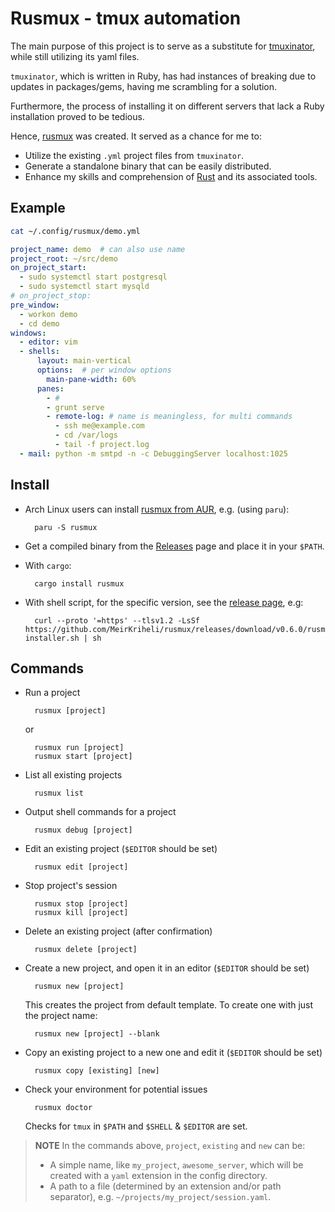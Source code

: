# Rusmux - tmux automation

The main purpose of this project is to serve as a substitute for [tmuxinator](https://github.com/tmuxinator/tmuxinator), while still utilizing its yaml files. 

`tmuxinator`, which is written in Ruby, has had instances of breaking due to updates in packages/gems, 
having me scrambling for  a solution. 

Furthermore, the process of installing it on different servers that lack a Ruby installation proved to be tedious.

Hence, [rusmux](https://github.com/MeirKriheli/rusmux) was created. It served as a chance for me to:

* Utilize the existing `.yml` project files from `tmuxinator`.
* Generate a standalone binary that can be easily distributed.
* Enhance my skills and comprehension of [Rust](https://www.rust-lang.org/) and its associated tools.

## Example

```sh
cat ~/.config/rusmux/demo.yml
```

```yaml
project_name: demo  # can also use name
project_root: ~/src/demo
on_project_start:
  - sudo systemctl start postgresql
  - sudo systemctl start mysqld
# on_project_stop: 
pre_window:
  - workon demo
  - cd demo
windows:
  - editor: vim
  - shells:
      layout: main-vertical
      options:  # per window options
        main-pane-width: 60%
      panes:
        - #
        - grunt serve
        - remote-log: # name is meaningless, for multi commands
          - ssh me@example.com
          - cd /var/logs
          - tail -f project.log 
  - mail: python -m smtpd -n -c DebuggingServer localhost:1025

```

## Install

* Arch Linux users can install [rusmux from AUR](https://aur.archlinux.org/packages/rusmux),
  e.g. (using `paru`):

        paru -S rusmux

* Get a compiled binary from the
  [Releases](https://github.com/MeirKriheli/rusmux/releases) page and place it
  in your `$PATH`.

* With `cargo`:

        cargo install rusmux

* With shell script, for the specific version, see the [release page](https://github.com/MeirKriheli/rusmux/releases/latest/), e.g:

        curl --proto '=https' --tlsv1.2 -LsSf https://github.com/MeirKriheli/rusmux/releases/download/v0.6.0/rusmux-installer.sh | sh



## Commands

* Run a project

        rusmux [project]

  or 

        rusmux run [project]
        rusmux start [project]

* List all existing projects

        rusmux list
  
* Output shell commands for a project 

        rusmux debug [project]

* Edit an existing project (`$EDITOR` should be set)

        rusmux edit [project]

* Stop project's session

        rusmux stop [project]
        rusmux kill [project]

* Delete an existing project (after confirmation)

        rusmux delete [project]

* Create a new project, and open it in an editor (`$EDITOR` should be set)

        rusmux new [project]

  This creates the project from default template. To create one with just the
  project name:

        rusmux new [project] --blank

* Copy an existing project to a new one and edit it (`$EDITOR` should be set)

        rusmux copy [existing] [new]

* Check your environment for potential issues

        rusmux doctor

  Checks for `tmux` in `$PATH` and `$SHELL` & `$EDITOR` are set.


> **NOTE** In the commands above, `project`, `existing` and `new` can be:
>
> * A simple name, like `my_project`, `awesome_server`, which will be created with a `yaml` extension in the config directory.
> * A path to a file (determined by an extension and/or path separator), e.g. `~/projects/my_project/session.yaml`.
